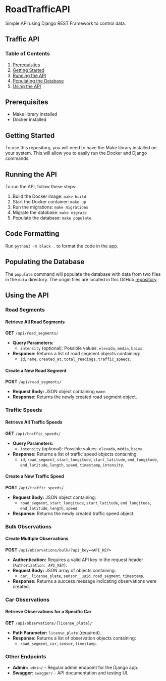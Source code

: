 # RoadTrafficAPI
Simple API using Django REST Framework to control data.

## Traffic API

### Table of Contents
1. [Prerequisites](#prerequisites)
2. [Getting Started](#getting-started)
3. [Running the API](#running-the-api)
4. [Populating the Database](#populating-the-database)
5. [Using the API](#using-the-api)

## Prerequisites
- Make library installed
- Docker installed

## Getting Started
To use this repository, you will need to have the Make library installed on your system. This will allow you to easily run the Docker and Django commands.

## Running the API
To run the API, follow these steps:
1. Build the Docker image: `make build`
2. Start the Docker container: `make up`
3. Run the migrations: `make migrations`
4. Migrate the database: `make migrate`
5. Populate the database: `make populate`

## Code Formatting
Run `python3 -m black .` to format the code in the app.

## Populating the Database
The `populate` command will populate the database with data from two files in the `data` directory. The origin files are located in this GitHub [repository](https://github.com/Ubiwhere/Traffic-Speed/).

## Using the API

### Road Segments
#### Retrieve All Road Segments
**GET** `/api/road_segments/`
- **Query Parameters:**
  - `intensity` (optional): Possible values: `elevada`, `média`, `baixa`.
- **Response:** Returns a list of road segment objects containing:
  - `id`, `name`, `created_at`, `total_readings`, `traffic_speeds`.

#### Create a New Road Segment
**POST** `/api/road_segments/`
- **Request Body:** JSON object containing `name`.
- **Response:** Returns the newly created road segment object.

### Traffic Speeds
#### Retrieve All Traffic Speeds
**GET** `/api/traffic_speeds/`
- **Query Parameters:**
  - `intensity` (optional): Possible values: `elevada`, `média`, `baixa`.
- **Response:** Returns a list of traffic speed objects containing:
  - `id`, `road_segment`, `start_longitude`, `start_latitude`, `end_longitude`, `end_latitude`, `length`, `speed`, `timestamp`, `intensity`.

#### Create a New Traffic Speed
**POST** `/api/traffic_speeds/`
- **Request Body:** JSON object containing:
  - `road_segment`, `start_longitude`, `start_latitude`, `end_longitude`, `end_latitude`, `length`, `speed`.
- **Response:** Returns the newly created traffic speed object.

### Bulk Observations
#### Create Multiple Observations
**POST** `/api/observations/bulk/?api_key=<API_KEY>`
- **Authentication:** Requires a valid API key in the request header (`Authorization: API_KEY`).
- **Request Body:** JSON array of objects containing:
  - `car__license_plate`, `sensor__uuid`, `road_segment`, `timestamp`.
- **Response:** Returns a success message indicating observations were created.

### Car Observations
#### Retrieve Observations for a Specific Car
**GET** `/api/observations/{license_plate}/`
- **Path Parameter:** `license_plate` (required).
- **Response:** Returns a list of observation objects containing:
  - `road_segment`, `car`, `sensor`, `timestamp`.

### Other Endpoints
- **Admin:** `admin/` - Regular admin endpoint for the Django app.
- **Swagger:** `swagger/` - API documentation and testing UI.
